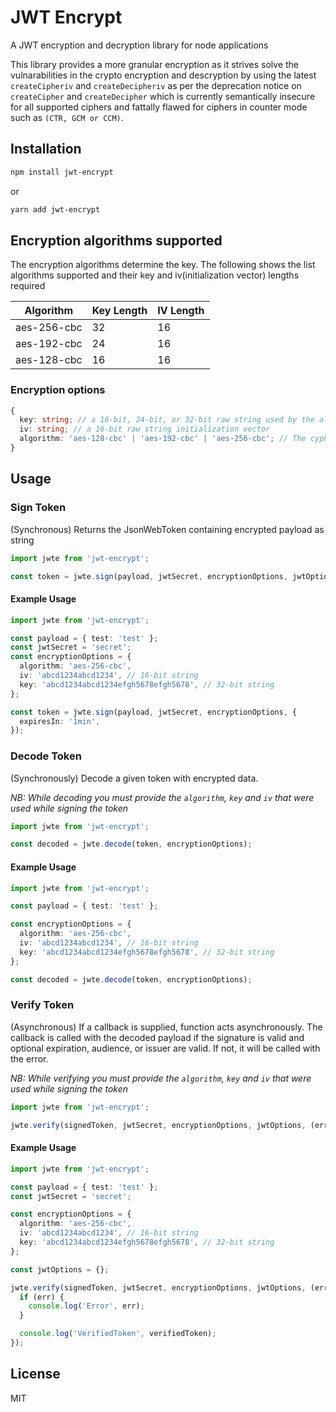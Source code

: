 # JWT Encrypt

A JWT encryption and decryption library for node applications

This library provides a more granular encryption as it strives solve the vulnarabilities in the crypto encryption and descryption by using the latest `createCipheriv` and `createDecipheriv` as per the deprecation notice on `createCipher` and `createDecipher` which is currently semantically insecure for all supported ciphers and fattally flawed for ciphers in counter mode such as `(CTR, GCM or CCM)`.

## Installation

```bash
npm install jwt-encrypt
```

or

```bash
yarn add jwt-encrypt
```

## Encryption algorithms supported

The encryption algorithms determine the key. The following shows the list algorithms supported and their key and iv(initialization vector) lengths required

| **Algorithm** | **Key Length** | **IV Length** |
| ------------- | -------------- | ------------- |
| aes-256-cbc   | 32             | 16            |
| aes-192-cbc   | 24             | 16            |
| aes-128-cbc   | 16             | 16            |

### Encryption options

```ts
{
  key: string; // a 16-bit, 24-bit, or 32-bit raw string used by the algorithms
  iv: string; // a 16-bit raw string initialization vector
  algorithm: 'aes-128-cbc' | 'aes-192-cbc' | 'aes-256-cbc'; // The cypher algorithm to be used to  encrypt the payload
}
```

## Usage

### Sign Token

(Synchronous) Returns the JsonWebToken containing encrypted payload as string

```ts
import jwte from 'jwt-encrypt';

const token = jwte.sign(payload, jwtSecret, encryptionOptions, jwtOptions);
```

#### Example Usage

```ts
import jwte from 'jwt-encrypt';

const payload = { test: 'test' };
const jwtSecret = 'secret';
const encryptionOptions = {
  algorithm: 'aes-256-cbc',
  iv: 'abcd1234abcd1234', // 16-bit string
  key: 'abcd1234abcd1234efgh5678efgh5678', // 32-bit string
};

const token = jwte.sign(payload, jwtSecret, encryptionOptions, {
  expiresIn: '1min',
});
```

### Decode Token

(Synchronously) Decode a given token with encrypted data.

_NB: While decoding you must provide the `algorithm`, `key` and `iv` that were used while signing the token_

```ts
import jwte from 'jwt-encrypt';

const decoded = jwte.decode(token, encryptionOptions);
```

#### Example Usage

```ts
import jwte from 'jwt-encrypt';

const payload = { test: 'test' };

const encryptionOptions = {
  algorithm: 'aes-256-cbc',
  iv: 'abcd1234abcd1234', // 16-bit string
  key: 'abcd1234abcd1234efgh5678efgh5678', // 32-bit string
};

const decoded = jwte.decode(token, encryptionOptions);
```

### Verify Token

(Asynchronous) If a callback is supplied, function acts asynchronously. The callback is called with the decoded payload if the signature is valid and optional expiration, audience, or issuer are valid. If not, it will be called with the error.

_NB: While verifying you must provide the `algorithm`, `key` and `iv` that were used while signing the token_

```ts
import jwte from 'jwt-encrypt';

jwte.verify(signedToken, jwtSecret, encryptionOptions, jwtOptions, (err, verifiedToken) => {});
```

#### Example Usage

```ts
import jwte from 'jwt-encrypt';

const payload = { test: 'test' };
const jwtSecret = 'secret';

const encryptionOptions = {
  algorithm: 'aes-256-cbc',
  iv: 'abcd1234abcd1234', // 16-bit string
  key: 'abcd1234abcd1234efgh5678efgh5678', // 32-bit string
};

const jwtOptions = {};

jwte.verify(signedToken, jwtSecret, encryptionOptions, jwtOptions, (err, verifiedToken) => {
  if (err) {
    console.log('Error', err);
  }

  console.log('VerifiedToken', verifiedToken);
});
```

## License

MIT
